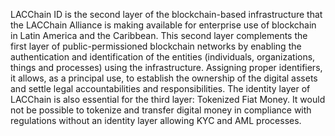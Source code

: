 LACChain ID is the second layer of the blockchain-based infrastructure that the LACChain Alliance is making available for enterprise use of blockchain in Latin America and the Caribbean. This second layer complements the first layer of public-permissioned blockchain networks by enabling the authentication and identification of the entities (individuals, organizations, things and processes) using the infrastructure. Assigning proper identifiers, it allows, as a principal use, to establish the ownership of the digital assets and settle legal accountabilities and responsibilities. The identity layer of LACChain is also essential for the third layer: Tokenized Fiat Money. It would not be possible to tokenize and transfer digital money in compliance with regulations without an identity layer allowing KYC and AML processes.
